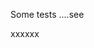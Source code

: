 

Some tests ....see

<!-- MARKDOWN-AUTO-DOCS:START (CODE:src=./main.go) -->
<!-- MARKDOWN-AUTO-DOCS:END -->

xxxxxx
